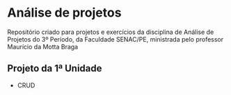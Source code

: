 # Análise de projetos
Repositório criado para projetos e exercícios da disciplina de Análise de Projetos do 3º Período, da Faculdade SENAC/PE, ministrada pelo professor Maurício da Motta Braga

## Projeto da 1ª Unidade
- CRUD
